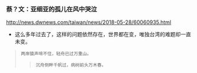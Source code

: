 ### 蔡？文：亚细亚的孤儿在风中哭泣
http://news.dwnews.com/taiwan/news/2018-05-28/60060935.html
- 这么多年过去了，这样的问题依然存在，世界都在变，唯独台湾的难题却一直未变。
>`两岸猿声啼不住，轻舟已过万重山。`
>>`沉舟侧畔千帆过，病树前头万木春。`
